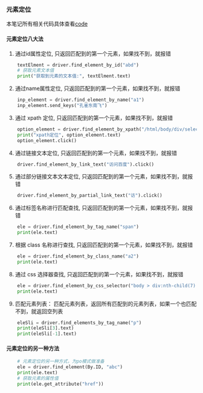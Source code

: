 ### 元素定位
本笔记所有相关代码具体查看[code](D:\learn-automated-testing\code\seleniumStu\day1)
#### 元素定位八大法
1. 通过id属性定位, 只返回匹配到的第一个元素，如果找不到，就报错
```Python
    textElment = driver.find_element_by_id("abd")
    # 获取元素文本值
    print("获取到元素的文本值:", textElment.text)
```

2. 通过name属性定位, 只返回匹配到的第一个元素，如果找不到，就报错
```Python
    inp_element = driver.find_element_by_name("a1")
    inp_element.send_keys("孔雀东南飞")
```

3. 通过 xpath 定位, 只返回匹配到的第一个元素，如果找不到，就报错
```Python
    option_element = driver.find_element_by_xpath("/html/body/div/select/option[2]")
    print("xpath定位", option_element.text)
    option_element.click()
```

4. 通过链接文本定位, 只返回匹配到的第一个元素，如果找不到，就报错
```Python
    driver.find_element_by_link_text("访问百度").click()
```

5. 通过部分链接文本文本定位, 只返回匹配到的第一个元素，如果找不到，就报错
```Python
    driver.find_element_by_partial_link_text("访").click()
```

6. 通过标签名称进行匹配查找, 只返回匹配到的第一个元素，如果找不到，就报错
```Python
    ele = driver.find_element_by_tag_name("span")
    print(ele.text)
```

7. 根据 class 名称进行查找, 只返回匹配到的第一个元素，如果找不到，就报错
```Python
    ele = driver.find_element_by_class_name("a2")
    print(ele.text)
```

8. 通过 css 选择器查找, 只返回匹配到的第一个元素，如果找不到，就报错
```Python
    ele = driver.find_element_by_css_selector("body > div:nth-child(7) > table > tbody > tr:nth-child(2) > td")
    print(ele.text)
```

9. 匹配元素列表： 匹配元素列表，返回所有匹配到的元素列表，如果一个也匹配不到，就返回空列表
```Python
    eleSli = driver.find_elements_by_tag_name("p")
    print(eleSli[3].text)
    print(eleSli[-1].text)

```

#### 元素定位的另一种方法

```Python
    # 元素定位的另一种方式，为po模式做准备
    ele = driver.find_element(By.ID, "abc")
    print(ele.text)
    # 获取元素的属性值
    print(ele.get_attribute("href"))
```

